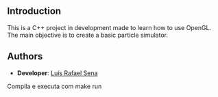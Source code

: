 ## Introduction
This is a C++ project in development made to learn how to use OpenGL. The main objective is to create a basic particle simulator.

## Authors
- **Developer**: [Luís Rafael Sena](https://github.com/ifuaslaerl)

Compila e executa com make run
